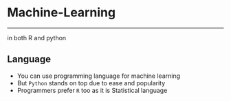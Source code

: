 # Machine-Learning
------------------------
in both R and python

Language
----------
- You can use programming language for machine learning
- But `Python` stands on top due to ease and popularity
- Programmers prefer `R` too as it is Statistical language
